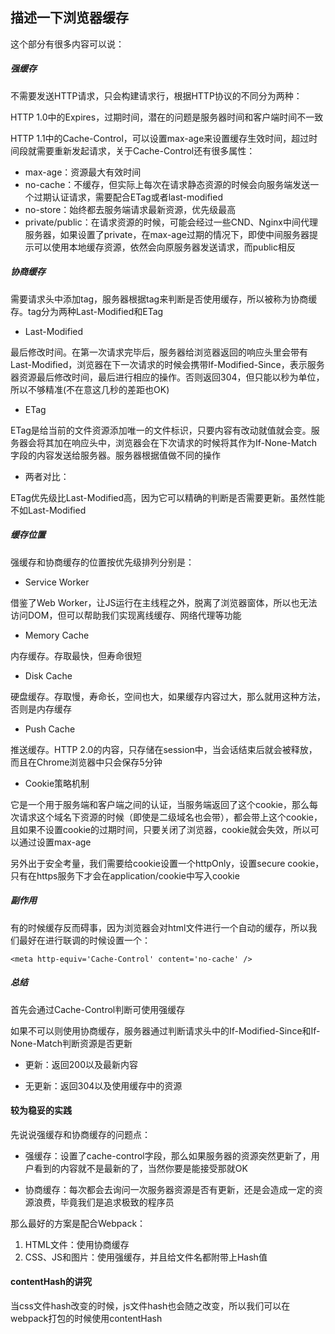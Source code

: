 ## 描述一下浏览器缓存

这个部分有很多内容可以说：

##### 强缓存

不需要发送HTTP请求，只会构建请求行，根据HTTP协议的不同分为两种：

HTTP 1.0中的Expires，过期时间，潜在的问题是服务器时间和客户端时间不一致

HTTP 1.1中的Cache-Control，可以设置max-age来设置缓存生效时间，超过时间段就需要重新发起请求，关于Cache-Control还有很多属性：

- max-age：资源最大有效时间
- no-cache：不缓存，但实际上每次在请求静态资源的时候会向服务端发送一个过期认证请求，需要配合ETag或者last-modified
- no-store：始终都去服务端请求最新资源，优先级最高
- private/public：在请求资源的时候，可能会经过一些CND、Nginx中间代理服务器，如果设置了private，在max-age过期的情况下，即使中间服务器提示可以使用本地缓存资源，依然会向原服务器发送请求，而public相反

##### 协商缓存

需要请求头中添加tag，服务器根据tag来判断是否使用缓存，所以被称为协商缓存。tag分为两种Last-Modified和ETag

- Last-Modified

最后修改时间。在第一次请求完毕后，服务器给浏览器返回的响应头里会带有Last-Modified，浏览器在下一次请求的时候会携带If-Modified-Since，表示服务器资源最后修改时间，最后进行相应的操作。否则返回304，但只能以秒为单位，所以不够精准(不在意这几秒的差距也OK)

- ETag

ETag是给当前的文件资源添加唯一的文件标识，只要内容有改动就值就会变。服务器会将其加在响应头中，浏览器会在下次请求的时候将其作为If-None-Match字段的内容发送给服务器。服务器根据值做不同的操作

- 两者对比：

ETag优先级比Last-Modified高，因为它可以精确的判断是否需要更新。虽然性能不如Last-Modified

##### 缓存位置

强缓存和协商缓存的位置按优先级排列分别是：

- Service Worker

借鉴了Web Worker，让JS运行在主线程之外，脱离了浏览器窗体，所以也无法访问DOM，但可以帮助我们实现离线缓存、网络代理等功能

- Memory Cache

内存缓存。存取最快，但寿命很短

- Disk Cache

硬盘缓存。存取慢，寿命长，空间也大，如果缓存内容过大，那么就用这种方法，否则是内存缓存

- Push Cache

推送缓存。HTTP 2.0的内容，只存储在session中，当会话结束后就会被释放，而且在Chrome浏览器中只会保存5分钟

- Cookie策略机制

它是一个用于服务端和客户端之间的认证，当服务端返回了这个cookie，那么每次请求这个域名下资源的时候（即使是二级域名也会带），都会带上这个cookie，且如果不设置cookie的过期时间，只要关闭了浏览器，cookie就会失效，所以可以通过设置max-age

另外出于安全考量，我们需要给cookie设置一个httpOnly，设置secure cookie，只有在https服务下才会在application/cookie中写入cookie

##### 副作用

有的时候缓存反而碍事，因为浏览器会对html文件进行一个自动的缓存，所以我们最好在进行联调的时候设置一个：

```
<meta http-equiv='Cache-Control' content='no-cache' />
```

##### 总结

首先会通过Cache-Control判断可使用强缓存

如果不可以则使用协商缓存，服务器通过判断请求头中的If-Modified-Since和If-None-Match判断资源是否更新

- 更新：返回200以及最新内容

- 无更新：返回304以及使用缓存中的资源

#### 较为稳妥的实践

先说说强缓存和协商缓存的问题点：

- 强缓存：设置了cache-control字段，那么如果服务器的资源突然更新了，用户看到的内容就不是最新的了，当然你要是能接受那就OK

- 协商缓存：每次都会去询问一次服务器资源是否有更新，还是会造成一定的资源浪费，毕竟我们是追求极致的程序员

那么最好的方案是配合Webpack：

1. HTML文件：使用协商缓存
2. CSS、JS和图片：使用强缓存，并且给文件名都附带上Hash值

#### contentHash的讲究

当css文件hash改变的时候，js文件hash也会随之改变，所以我们可以在webpack打包的时候使用contentHash